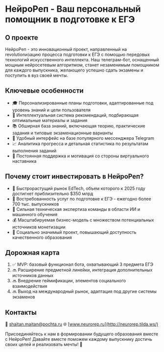 # НейроРеп - Ваш персональный помощник в подготовке к ЕГЭ

## О проекте

НейроРеп - это инновационный проект, направленный на revolutionизацию процесса подготовки к ЕГЭ с помощью передовых технологий искусственного интеллекта. Наш телеграм-бот, оснащенный мощным нейросетевым алгоритмом, станет незаменимым помощником для каждого выпускника, желающего успешно сдать экзамены и поступить в вуз своей мечты.

## Ключевые особенности

- 🎓 Персонализированные планы подготовки, адаптированные под уровень знаний и цели пользователя
- 🧠 Интеллектуальная система рекомендаций, подбирающая оптимальные материалы и задания 
- 📚 Обширная база знаний, включающая теорию, практические задания и типовые экзаменационные варианты
- 💬 Удобный интерфейс на базе популярного мессенджера Telegram
- 📈 Аналитика прогресса и детальная статистика по результатам выполнения заданий
- 🎯 Постоянная поддержка и мотивация со стороны виртуального наставника

## Почему стоит инвестировать в НейроРеп?

- 🚀 Быстрорастущий рынок EdTech, объем которого к 2025 году достигнет приблизительно $350 млрд
- 🎯 Востребованность услуг по подготовке к ЕГЭ - ежегодно более 700 тыс. выпускников
- 🦾 Сильная техническая экспертиза команды в области ИИ и машинного обучения
- 💰 Масштабируемая бизнес-модель с множеством потенциальных источников монетизации
- 💖 Социально значимый проект, повышающий доступность качественного образования 

## Дорожная карта

1. ✅ MVP: базовый функционал бота, охватывающий 3 предмета ЕГЭ
2. 🔜 Расширение предметной линейки, интеграция дополнительных источников данных
3. 🔜 Внедрение геймификации, элементов социального взаимодействия
4. 🔜 Выход на международный рынок, адаптация под другие системы экзаменов

## Контакты

📩 shaitan.maitan@pochta.ru
🌐 [www.neurorep.ru](http://neurorep.tilda.ws/)

Присоединяйтесь к нам в формировании будущего образования вместе с НейроРеп! Давайте вместе поможем каждому выпускнику достичь своих целей и реализовать мечты! 🚀
